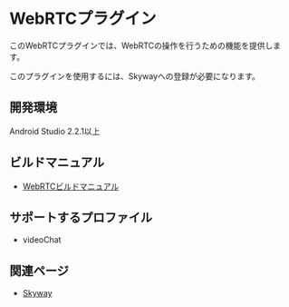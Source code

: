 # WebRTCプラグイン

このWebRTCプラグインでは、WebRTCの操作を行うための機能を提供します。

このプラグインを使用するには、Skywayへの登録が必要になります。

## 開発環境
Android Studio 2.2.1以上

## ビルドマニュアル
- [WebRTCビルドマニュアル](https://github.com/DeviceConnect/DeviceConnect-Android/wiki/WebRTC-Build)

## サポートするプロファイル

* videoChat

## 関連ページ

* [Skyway](https://webrtc.ecl.ntt.com/)

